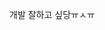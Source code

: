 개발 잘하고 싶당ㅠㅅㅠ

<!---
nagoki/nagoki is a ✨ special ✨ repository because its `README.md` (this file) appears on your GitHub profile.
You can click the Preview link to take a look at your changes.
--->
